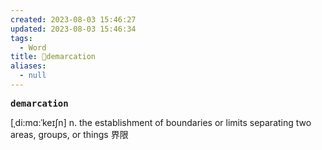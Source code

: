 ```yaml
---
created: 2023-08-03 15:46:27
updated: 2023-08-03 15:46:34
tags:
  - Word
title: 📖demarcation
aliases:
  - null
---
```


<pre><strong>demarcation</strong></pre>
[ˌdi:mɑ:ˈkeɪʃn]
n. the establishment of boundaries or limits separating two areas, groups, or things 界限
